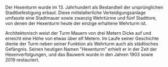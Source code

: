 Der Hexenturm wurde im 13. Jahrhundert als Bestandteil der ursprünglichen Stadtbefestigung erbaut. Diese mittelalterliche Verteidigungsanlage umfasste eine Stadtmauer sowie zwanzig Wehrtürme und fünf Stadttore, von denen der Hexenturm heute der einzige erhaltene Wehrturm ist.

Architektonisch weist der Turm Mauern von drei Metern Dicke auf und erreicht eine Höhe von etwas über elf Metern. Im Laufe seiner Geschichte diente der Turm neben seiner Funktion als Wehrturm auch als städtisches Gefängnis. Seinen heutigen Namen "Hexenturm" erhielt er in der Zeit der Hexenverfolgungen, und das Bauwerk wurde in den Jahren 1903 sowie 2019 restauriert.